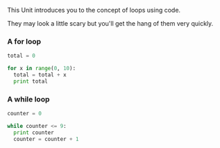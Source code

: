 This Unit introduces you to the concept of loops using code.

They may look a little scary but you'll get the hang of them very quickly.

### A for loop
```python
total = 0

for x in range(0, 10):
  total = total + x
  print total
```

### A while loop
```python
counter = 0

while counter <= 9:
  print counter
  counter = counter + 1
```
